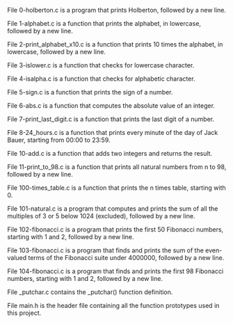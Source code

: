 File 0-holberton.c is a program that prints Holberton, followed by a new line.



File 1-alphabet.c is a function that prints the alphabet, in lowercase, followed by a new line.



File 2-print_alphabet_x10.c is a function that prints 10 times the alphabet, in lowercase, followed by a new line.



File 3-islower.c is a function that checks for lowercase character.



File 4-isalpha.c is a function that checks for alphabetic character.



File 5-sign.c is a function that prints the sign of a number.



File 6-abs.c is a function that computes the absolute value of an integer.



File 7-print_last_digit.c is a function that prints the last digit of a number.



File 8-24_hours.c is a function that prints every minute of the day of Jack Bauer, starting from 00:00 to 23:59.



File 10-add.c is a function that adds two integers and returns the result.



File 11-print_to_98.c is a function that prints all natural numbers from n to 98, followed by a new line.



File 100-times_table.c is a function that prints the n times table, starting with 0.



File 101-natural.c is a program that computes and prints the sum of all the multiples of 3 or 5 below 1024 (excluded), followed by a new line.



File 102-fibonacci.c is a program that prints the first 50 Fibonacci numbers, starting with 1 and 2, followed by a new line.



File 103-fibonacci.c is a program that finds and prints the sum of the even-valued terms of the Fibonacci suite under 4000000, followed by a new line.



File 104-fibonacci.c is a program that finds and prints the first 98 Fibonacci numbers, starting with 1 and 2, followed by a new line.



File _putchar.c contains the _putchar() function definition.



File main.h is the header file containing all the function prototypes used in this project.
